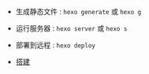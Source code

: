 

- 生成静态文件 : `hexo generate` 或 `hexo g`
- 运行服务器 : `hexo server` 或 `hexo s`
- 部署到远程 : `hexo deploy`



- [搭建](https://zhuanlan.zhihu.com/p/35668237)